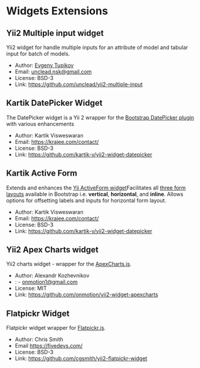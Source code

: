 # Widgets Extensions

## Yii2 Multiple input widget
Yii2 widget for handle multiple inputs for an attribute of model and tabular input for batch of models.

- Author: [Evgeny Tupikov](https://github.com/unclead)
- Email: [unclead.nsk@gmail.com](mailto:unclead.nsk@gmail.com)
- License: BSD-3
- Link: https://github.com/unclead/yii2-multiple-input

## Kartik DatePicker Widget
The DatePicker widget is a Yii 2 wrapper for the [Bootstrap DatePicker plugin](http://eternicode.github.io/bootstrap-datepicker) with various enhancements

- Author: Kartik Visweswaran
- Email: https://krajee.com/contact/
- License: BSD-3
- Link: https://github.com/kartik-v/yii2-widget-datepicker

## Kartik Active Form
Extends and enhances the [Yii ActiveForm widget](https://github.com/yiisoft/yii2/blob/master/framework/widgets/ActiveForm.php)Facilitates all [three form layouts](http://getbootstrap.com/css/#forms-example) available in Bootstrap i.e. **vertical**, **horizontal**, and **inline**. Allows options for offsetting labels and inputs for horizontal form layout.

- Author: Kartik Visweswaran
- Email: https://krajee.com/contact/
- License: BSD-3
- Link: https://github.com/kartik-v/yii2-widget-datepicker

## Yii2 Apex Charts widget
Yii2 charts widget - wrapper for the [ApexCharts.js](https://apexcharts.com/).

- Author: Alexandr Kozhevnikov
- : -   [onmotion1@gmail.com](mailto:onmotion1@gmail.com)
- License: MIT
- Link: https://github.com/onmotion/yii2-widget-apexcharts

## Flatpickr Widget
Flatpickr widget wrapper for [Flatpickr.js](https://flatpickr.js.org/).

- Author: Chris Smith
- Email https://fivedevs.com/
- License: BSD-3
- Link: https://github.com/cgsmith/yii2-flatpickr-widget
